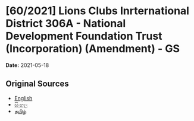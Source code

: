 # [60/2021] Lions Clubs Inrternational District 306A - National Development Foundation Trust (Incorporation) (Amendment) - GS

**Date:** 2021-05-18

## Original Sources

- [English](https://documents.gov.lk/view/bills/2021/5/60-2021_E.pdf)
- [සිංහල](https://documents.gov.lk/view/bills/2021/5/60-2021_S.pdf)
- [தமிழ்](https://documents.gov.lk/view/bills/2021/5/60-2021_T.pdf)
